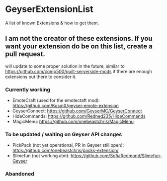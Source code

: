 # GeyserExtensionList
A list of known Extensions &amp; how to get them.

## I am not the creator of these extensions. If you want your extension do be on this list, create a pull request. 

will update to some proper solution in the future, similar to https://github.com/comp500/quilt-serverside-mods if there are enough extensions out there to consider it.


### Currently working
- EmoteCraft (used for the emotectaft mod): https://github.com/KosmX/geyser-emote-extension 
- GeyserConnect: https://github.com/GeyserMC/GeyserConnect 
- HideCommands: https://github.com/Redned235/HideCommands
- MagicMenu: https://github.com/onebeastchris/MagicMenu

### To be updated / waiting on Geyser API changes
- PickPack (not yet operational, PR in Geyser still open): https://github.com/onebeastchris/packs-extension/
- Slimefun (not working atm): https://github.com/SofiaRedmond/Slimefun-Geyser

### Abandoned
